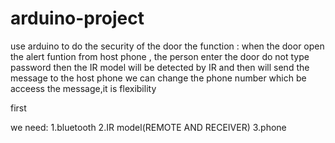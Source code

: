 # arduino-project
use arduino to do the security of the door
the function :
when the door open the alert funtion from host phone , the person enter the door do not type password then the IR model will be detected by IR and then will send the message to the host phone
we can change the phone number which be acceess the message,it is flexibility



first 

we need:
1.bluetooth 
2.IR model(REMOTE AND RECEIVER)
3.phone

